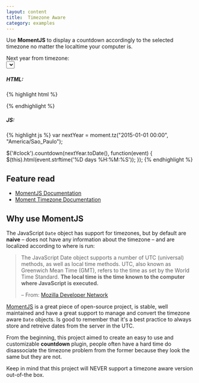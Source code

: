 ```yaml
---
layout: content
title:  Timezone Aware
category: examples
---
```


Use **MomentJS** to display a countdown accordingly to the selected timezone no matter the localtime your computer is.

<div class="example-base">
  <div class="header">
    Next year from timezone: <br>
    <select id="timezone"></select> <br>
  </div>
  <span id="clock"></span>
  <small id="iso"></small>
</div>

<script src="//cdnjs.cloudflare.com/ajax/libs/moment.js/2.10.3/moment-with-locales.min.js"></script>
<script src="//cdnjs.cloudflare.com/ajax/libs/moment-timezone/0.4.0/moment-timezone-with-data-2010-2020.min.js"></script>

<script type="text/javascript">
  // Handle timezone issue
  var $select = $('#timezone');
  var timezone = 'UTC';
  // Populate the timezone dropdown
  $.each(moment.tz.names(), function(i, value) {
    $select.append('<option value="%s">%s</option'.replace(/%s/g, value));
  });
  // Select the UTC
  $select.find('option[value="UTC"]').prop('selected', true);
  $select.change(function(event) {
    timezone = $(event.target).val();
    updateCountdown()
  });

  // Now the easy part, handle the countdown!
  var $clock = $('#clock');
  var $iso = $('#iso');
  $clock.on('update.countdown', function(event) {
    $(this).html(event.strftime('%D days %H:%M:%S'));
  });

  function updateCountdown() {
    var nextYear = new Date().getFullYear() + 1;
    var date = moment.tz("%Y-01-01 00:00".replace("%Y", nextYear), timezone);
    $clock.countdown(date.toDate());
    console.log(date.toISOString());
    $iso.html(date.format("YYYY-MM-DD HH:mm Z"));
  }

  // Run forrest run!
  updateCountdown();
</script>

##### HTML:
{% highlight html %}
<!-- Include MomentJS library -->
<script src="moment.js"></script>
<script src="moment-timezone-with-data.js"></script>

<div id="clock"></div>
{% endhighlight %}

##### JS:
{% highlight js %}
var nextYear = moment.tz("2015-01-01 00:00", "America/Sao_Paulo");

$('#clock').countdown(nextYear.toDate(), function(event) {
  $(this).html(event.strftime('%D days %H:%M:%S'));
});
{% endhighlight %}


## Feature read

- [MomentJS Documentation](http://momentjs.com/docs/)
- [Moment Timezone Documentation](http://momentjs.com/timezone/docs/)


## Why use MomentJS

The JavaScript `Date` object has support for timezones, but by default are **naive** – does not have any information about the timezone – and are localized according to where is run:

> The JavaScript Date object supports a number of UTC (universal) methods, as well as local time methods. UTC, also known as Greenwich Mean Time (GMT), refers to the time as set by the World Time Standard. **The local time is the time known to the computer where JavaScript is executed.**
>
> – From: [Mozilla Developer Network](https://developer.mozilla.org/en/docs/Web/JavaScript/Reference/Global_Objects/Date)

[MomentJS](http://momentjs.com/) is a great piece of open-source project, is stable, well maintained and have a great support to manage and convert the timezone aware `Date` objects. Is good to remember that it's a best practice to always store and retreive dates from the server in the UTC.

From the beginning, this project aimed to create an easy to use and customizable **countdown** plugin, people often have a hard time do disassociate the timezone problem from the former because they look the same but they are not.

Keep in mind that this project will NEVER support a timezone aware version out-of-the box.
